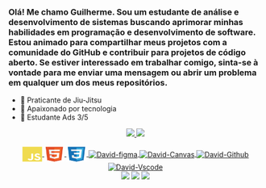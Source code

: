 ### Olá! Me chamo Guilherme. Sou um estudante de análise e desenvolvimento de sistemas buscando aprimorar minhas habilidades em programação e desenvolvimento de software. Estou animado para compartilhar meus projetos com a comunidade do GitHub e contribuir para projetos de código aberto. Se estiver interessado em trabalhar comigo, sinta-se à vontade para me enviar uma mensagem ou abrir um problema em qualquer um dos meus repositórios.

- 🥋 Praticante de Jiu-Jitsu
- 🔭 Apaixonado por tecnologia
- 🌱 Estudante Ads 3/5


<div align="center">
  <a href="https://github.com/guigmartinss">
  <img height="180em" src="https://github-readme-stats.vercel.app/api?username=guigmartinss&show_icons=true&theme=cobalt&include_all_commits=true&count_private=true"/>
  <img height="180em" src="https://github-readme-stats.vercel.app/api/top-langs/?username=guigmartinss&layout=compact&langs_count=7&theme=cobalt"/>
</div>

  <div align="center">


<div style="display: inline_block"><br>
  <img align="center" alt="David-Js" height="30" width="40" src="https://raw.githubusercontent.com/devicons/devicon/master/icons/javascript/javascript-plain.svg">
  <img align="center" alt="David-HTML" height="30" width="40" src="https://raw.githubusercontent.com/devicons/devicon/master/icons/html5/html5-original.svg">
  <img align="center" alt="David-CSS" height="30" width="40" src="https://raw.githubusercontent.com/devicons/devicon/master/icons/css3/css3-original.svg">
  <img align="center" alt="David-figma" height="30" width="40" src="https://cdn.jsdelivr.net/gh/devicons/devicon/icons/figma/figma-original.svg" />
  <img align="center" alt="David-Canvas" height="30" width="40" src="https://cdn.jsdelivr.net/gh/devicons/devicon/icons/canva/canva-original.svg" />
  <img align="center" alt="David-Github" height="30" width="40" src="https://cdn.jsdelivr.net/gh/devicons/devicon/icons/github/github-original.svg" />
  <img align="center" alt="David-Vscode" height="30" width="40" src="https://cdn.jsdelivr.net/gh/devicons/devicon/icons/vscode/vscode-original.svg" />

  <div align="center">
    <a href="https://www.instagram.com/guigmartins/" target="_blank"><img src="https://img.shields.io/badge/-Instagram-%23E4405F?style=for-the-badge&logo=instagram&logoColor=white" target="_blank"></a>
  <a href="https://www.linkedin.com/in/guilherme-gomes-martins-823652a5/" target="_blank"><img src="https://img.shields.io/badge/-LinkedIn-%230077B5?style=for-the-badge&logo=linkedin&logoColor=white" target="_blank"></a> 
  <a href="guigmartins.gm@gmail.com"><img src="https://img.shields.io/badge/-Gmail-%23333?style=for-the-badge&logo=gmail&logoColor=white" target="_blank"></a>
</div>

  <div align="center">

 
